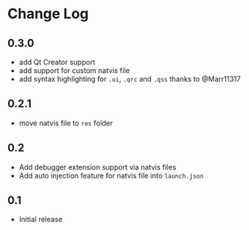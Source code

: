 # Change Log

## 0.3.0

- add Qt Creator support
- add support for custom natvis file
- add syntax highlighting for `.ui`, `.qrc` and `.qss` thanks to @Marr11317

## 0.2.1

- move natvis file to `res` folder

## 0.2

- Add debugger extension support via natvis files
- Add auto injection feature for natvis file into `launch.json`

## 0.1

- Initial release